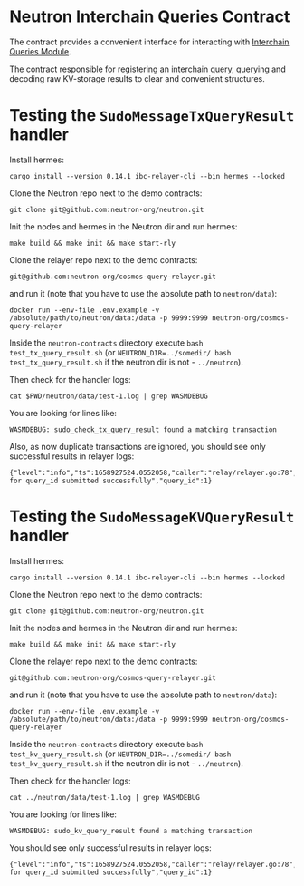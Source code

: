# Neutron Interchain Queries Contract

The contract provides a convenient interface for interacting with [Interchain Queries Module](https://github.com/neutron-org/neutron/tree/master/x/interchainqueries).

The contract responsible for registering an interchain query, querying and decoding raw KV-storage results to clear and convenient structures.

# Testing the `SudoMessageTxQueryResult` handler

Install hermes:
```
cargo install --version 0.14.1 ibc-relayer-cli --bin hermes --locked
```

Clone the Neutron repo next to the demo contracts:
```
git clone git@github.com:neutron-org/neutron.git
```

Init the nodes and hermes in the Neutron dir and run hermes:
```
make build && make init && make start-rly
```

Clone the relayer repo next to the demo contracts: 
```
git@github.com:neutron-org/cosmos-query-relayer.git
```

and run it (note that you have to use the absolute path to `neutron/data`):
```
docker run --env-file .env.example -v /absolute/path/to/neutron/data:/data -p 9999:9999 neutron-org/cosmos-query-relayer
```

Inside the `neutron-contracts` directory execute `bash test_tx_query_result.sh` (or `NEUTRON_DIR=../somedir/ bash test_tx_query_result.sh` if the neutron dir is not - `../neutron`).

Then check for the handler logs:
```
cat $PWD/neutron/data/test-1.log | grep WASMDEBUG
```

You are looking for lines like:
```
WASMDEBUG: sudo_check_tx_query_result found a matching transaction
```

Also, as now duplicate transactions are ignored, you should see only successful results in relayer logs:

```
{"level":"info","ts":1658927524.0552058,"caller":"relay/relayer.go:78","msg":"proof for query_id submitted successfully","query_id":1}
```

# Testing the `SudoMessageKVQueryResult` handler

Install hermes:
```
cargo install --version 0.14.1 ibc-relayer-cli --bin hermes --locked
```

Clone the Neutron repo next to the demo contracts:
```
git clone git@github.com:neutron-org/neutron.git
```

Init the nodes and hermes in the Neutron dir and run hermes:
```
make build && make init && make start-rly
```

Clone the relayer repo next to the demo contracts:
```
git@github.com:neutron-org/cosmos-query-relayer.git
```

and run it (note that you have to use the absolute path to `neutron/data`):
```
docker run --env-file .env.example -v /absolute/path/to/neutron/data:/data -p 9999:9999 neutron-org/cosmos-query-relayer
```

Inside the `neutron-contracts` directory execute `bash test_kv_query_result.sh` (or `NEUTRON_DIR=../somedir/ bash test_kv_query_result.sh` if the neutron dir is not - `../neutron`).

Then check for the handler logs:
```
cat ../neutron/data/test-1.log | grep WASMDEBUG
```

You are looking for lines like:
```
WASMDEBUG: sudo_kv_query_result found a matching transaction
```

You should see only successful results in relayer logs:

```
{"level":"info","ts":1658927524.0552058,"caller":"relay/relayer.go:78","msg":"proof for query_id submitted successfully","query_id":1}
```